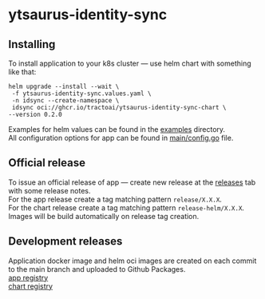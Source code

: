 # ytsaurus-identity-sync

## Installing
To install application to your k8s cluster — use helm chart with something like that:
```
helm upgrade --install --wait \
 -f ytsaurus-identity-sync.values.yaml \
 -n idsync --create-namespace \
 idsync oci://ghcr.io/tractoai/ytsaurus-identity-sync-chart \
--version 0.2.0
```
Examples for helm values can be found in the [examples](examples) directory.  
All configuration options for app can be found in [main/config.go](main/config.go) file.


## Official release
To issue an official release of app — create new release at the [releases](https://github.com/tractoai/ytsaurus-identity-sync/releases) tab with some release notes.  
For the app release create a tag matching pattern `release/X.X.X`.  
For the chart release create a tag matching pattern `release-helm/X.X.X`.
Images will be build automatically on release tag creation.

## Development releases
Application docker image and helm oci images are created on each commit to the main branch and uploaded to Github Packages.  
[app registry](https://github.com/tractoai/ytsaurus-identity-sync/pkgs/container/ytsaurus-identity-sync)  
[chart registry](https://github.com/tractoai/ytsaurus-identity-sync/pkgs/container/ytsaurus-identity-sync-chart)

